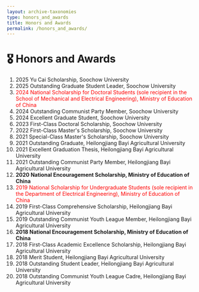```yaml
---
layout: archive-taxonomies
type: honors_and_awards
title: Honors and Awards
permalink: /honors_and_awards/
---
```

# 🎖 Honors and Awards
1. 2025 Yu Cai Scholarship, Soochow University  
2. 2025 Outstanding Graduate Student Leader, Soochow University  
3. <span style="color:red">2024 National Scholarship for Doctoral Students (sole recipient in the School of Mechanical and Electrical Engineering), Ministry of Education of China</span>  
4. 2024 Outstanding Communist Party Member, Soochow University  
5. 2024 Excellent Graduate Student, Soochow University  
6. 2023 First-Class Doctoral Scholarship, Soochow University  
7. 2022 First-Class Master's Scholarship, Soochow University  
8. 2021 Special-Class Master's Scholarship, Soochow University  
9. 2021 Outstanding Graduate, Heilongjiang Bayi Agricultural University  
10. 2021 Excellent Graduation Thesis, Heilongjiang Bayi Agricultural University  
11. 2021 Outstanding Communist Party Member, Heilongjiang Bayi Agricultural University  
12. **2020 National Encouragement Scholarship, Ministry of Education of China**  
13. <span style="color:red">2019 National Scholarship for Undergraduate Students (sole recipient in the Department of Electrical Engineering), Ministry of Education of China</span>  
14. 2019 First-Class Comprehensive Scholarship, Heilongjiang Bayi Agricultural University  
15. 2019 Outstanding Communist Youth League Member, Heilongjiang Bayi Agricultural University  
16. **2018 National Encouragement Scholarship, Ministry of Education of China**  
17. 2018 First-Class Academic Excellence Scholarship, Heilongjiang Bayi Agricultural University  
18. 2018 Merit Student, Heilongjiang Bayi Agricultural University  
19. 2018 Outstanding Student Leader, Heilongjiang Bayi Agricultural University  
20. 2018 Outstanding Communist Youth League Cadre, Heilongjiang Bayi Agricultural University  



